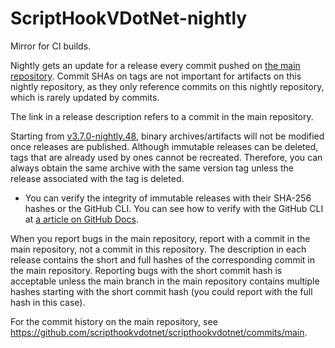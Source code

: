 # ScriptHookVDotNet-nightly
Mirror for CI builds.

Nightly gets an update for a release every commit pushed on [the main repository](https://github.com/scripthookvdotnet/scripthookvdotnet/commits/main).
Commit SHAs on tags are not important for artifacts on this nightly repository, as they only
reference commits on this nightly repository, which is rarely updated by commits.

The link in a release description refers to a commit in the main repository.

Starting from [v3.7.0-nightly.48](https://github.com/scripthookvdotnet/scripthookvdotnet-nightly/releases/tag/v3.7.0-nightly.48), binary archives/artifacts will not be modified once releases are published. Although immutable releases can be deleted, tags that are already used by ones cannot be recreated. Therefore, you can always obtain the same archive with the same version tag unless the release associated with the tag is deleted.
- You can verify the integrity of immutable releases with their SHA-256 hashes or the GitHub CLI. You can see how to verify with the GitHub CLI at [a article on GitHub Docs](https://docs.github.com/en/code-security/supply-chain-security/understanding-your-software-supply-chain/verifying-the-integrity-of-a-release). 

When you report bugs in the main repository, report with a commit in the main repository,
not a commit in this repository. The description in each release contains the short and full
hashes of the corresponding commit in the main repository. Reporting bugs with the short commit
hash is acceptable unless the main branch in the main repository contains multiple hashes starting
with the short commit hash (you could report with the full hash in this case).

For the commit history on the main repository, see https://github.com/scripthookvdotnet/scripthookvdotnet/commits/main.
